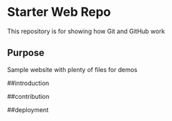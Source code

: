 # Starter Web Repo

This repository is for showing how Git and GitHub work

## Purpose

Sample website with plenty of files for demos

##introduction

##contribution

##deployment




